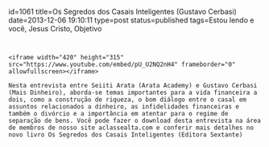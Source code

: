 id=1061
title=Os Segredos dos Casais Inteligentes (Gustavo Cerbasi)
date=2013-12-06 19:10:11
type=post
status=published
tags=Estou lendo e você,  Jesus Cristo, Objetivo
~~~~~~


<iframe width="420" height="315" src="https://www.youtube.com/embed/pU_U2NQ2nH4" frameborder="0" allowfullscreen></iframe>

Nesta entrevista entre Seiiti Arata (Arata Academy) e Gustavo Cerbasi (Mais Dinheiro), aborda-se temas importantes para a vida financeira a dois, como a construção de riqueza, o bom diálogo entre o casal em assuntos relacionados a dinheiro, as infidelidades financeiras e também o divórcio e a importância em atentar para o regime de separação de bens. Você pode fazer o download desta entrevista na área de membros de nosso site aclassealta.com e conferir mais detalhes no novo livro Os Segredos dos Casais Inteligentes (Editora Sextante)

